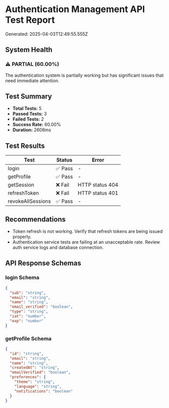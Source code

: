 # Authentication Management API Test Report

Generated: 2025-04-03T12:49:55.555Z

## System Health

### ⚠️ PARTIAL (60.00%)
The authentication system is partially working but has significant issues that need immediate attention.

## Test Summary

- **Total Tests:** 5
- **Passed Tests:** 3
- **Failed Tests:** 2
- **Success Rate:** 60.00%
- **Duration:** 2606ms

## Test Results

| Test | Status | Error |
|------|--------|-------|
| login | ✅ Pass | - |
| getProfile | ✅ Pass | - |
| getSession | ❌ Fail | HTTP status 404 |
| refreshToken | ❌ Fail | HTTP status 401 |
| revokeAllSessions | ✅ Pass | - |

## Recommendations

- Token refresh is not working. Verify that refresh tokens are being issued properly.
- Authentication service tests are failing at an unacceptable rate. Review auth service logs and database connection.

## API Response Schemas

### login Schema

```json
{
  "sub": "string",
  "email": "string",
  "name": "string",
  "email_verified": "boolean",
  "type": "string",
  "iat": "number",
  "exp": "number"
}
```

### getProfile Schema

```json
{
  "id": "string",
  "email": "string",
  "name": "string",
  "createdAt": "string",
  "emailVerified": "boolean",
  "preferences": {
    "theme": "string",
    "language": "string",
    "notifications": "boolean"
  }
}
```

